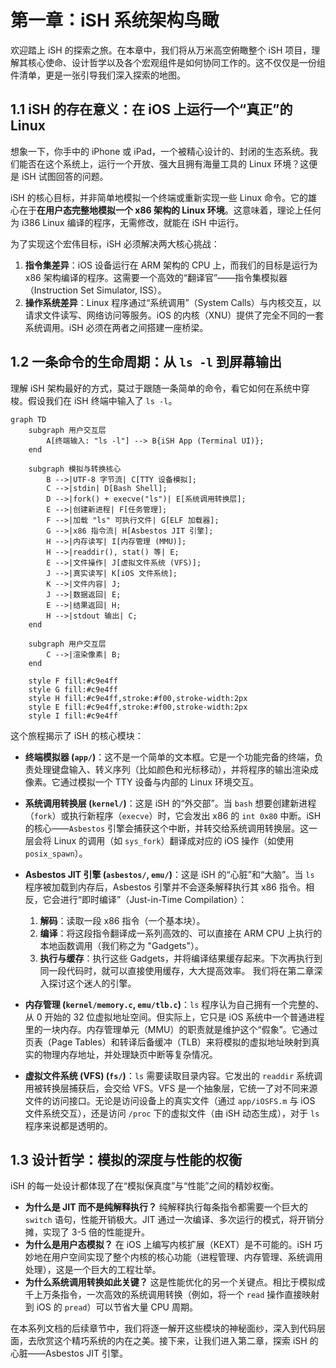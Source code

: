 # 第一章：iSH 系统架构鸟瞰

欢迎踏上 iSH 的探索之旅。在本章中，我们将从万米高空俯瞰整个 iSH 项目，理解其核心使命、设计哲学以及各个宏观组件是如何协同工作的。这不仅仅是一份组件清单，更是一张引导我们深入探索的地图。

## 1.1 iSH 的存在意义：在 iOS 上运行一个“真正”的 Linux

想象一下，你手中的 iPhone 或 iPad，一个被精心设计的、封闭的生态系统。我们能否在这个系统上，运行一个开放、强大且拥有海量工具的 Linux 环境？这便是 iSH 试图回答的问题。

iSH 的核心目标，并非简单地模拟一个终端或重新实现一些 Linux 命令。它的雄心在于**在用户态完整地模拟一个 x86 架构的 Linux 环境**。这意味着，理论上任何为 i386 Linux 编译的程序，无需修改，就能在 iSH 中运行。

为了实现这个宏伟目标，iSH 必须解决两大核心挑战：
1.  **指令集差异**：iOS 设备运行在 ARM 架构的 CPU 上，而我们的目标是运行为 x86 架构编译的程序。这需要一个高效的“翻译官”——指令集模拟器（Instruction Set Simulator, ISS）。
2.  **操作系统差异**：Linux 程序通过“系统调用”（System Calls）与内核交互，以请求文件读写、网络访问等服务。iOS 的内核（XNU）提供了完全不同的一套系统调用。iSH 必须在两者之间搭建一座桥梁。

## 1.2 一条命令的生命周期：从 `ls -l` 到屏幕输出

理解 iSH 架构最好的方式，莫过于跟随一条简单的命令，看它如何在系统中穿梭。假设我们在 iSH 终端中输入了 `ls -l`。

```mermaid
graph TD
    subgraph 用户交互层
        A[终端输入: "ls -l"] --> B{iSH App (Terminal UI)};
    end

    subgraph 模拟与转换核心
        B -->|UTF-8 字节流| C[TTY 设备模拟];
        C -->|stdin| D[Bash Shell];
        D -->|fork() + execve("ls")| E[系统调用转换层];
        E -->|创建新进程| F[任务管理];
        F -->|加载 "ls" 可执行文件| G[ELF 加载器];
        G -->|x86 指令流| H[Asbestos JIT 引擎];
        H -->|内存读写| I[内存管理 (MMU)];
        H -->|readdir(), stat() 等| E;
        E -->|文件操作| J[虚拟文件系统 (VFS)];
        J -->|真实读写| K[iOS 文件系统];
        K -->|文件内容| J;
        J -->|数据返回| E;
        E -->|结果返回| H;
        H -->|stdout 输出| C;
    end
    
    subgraph 用户交互层
        C -->|渲染像素| B;
    end

    style F fill:#c9e4ff
    style G fill:#c9e4ff
    style H fill:#c9e4ff,stroke:#f00,stroke-width:2px
    style E fill:#c9e4ff,stroke:#f00,stroke-width:2px
    style I fill:#c9e4ff
```

这个旅程揭示了 iSH 的核心模块：

*   **终端模拟器 (`app/`)**：这不是一个简单的文本框。它是一个功能完备的终端，负责处理键盘输入、转义序列（比如颜色和光标移动），并将程序的输出渲染成像素。它通过模拟一个 TTY 设备与内部的 Linux 环境交互。

*   **系统调用转换层 (`kernel/`)**：这是 iSH 的“外交部”。当 `bash` 想要创建新进程（`fork`）或执行新程序（`execve`）时，它会发出 x86 的 `int 0x80` 中断。iSH 的核心——`Asbestos` 引擎会捕获这个中断，并转交给系统调用转换层。这一层会将 Linux 的调用（如 `sys_fork`）翻译成对应的 iOS 操作（如使用 `posix_spawn`）。

*   **Asbestos JIT 引擎 (`asbestos/`, `emu/`)**：这是 iSH 的“心脏”和“大脑”。当 `ls` 程序被加载到内存后，Asbestos 引擎并不会逐条解释执行其 x86 指令。相反，它会进行“即时编译”（Just-in-Time Compilation）：
    1.  **解码**：读取一段 x86 指令（一个基本块）。
    2.  **编译**：将这段指令翻译成一系列高效的、可以直接在 ARM CPU 上执行的本地函数调用（我们称之为 "Gadgets"）。
    3.  **执行与缓存**：执行这些 Gadgets，并将编译结果缓存起来。下次再执行到同一段代码时，就可以直接使用缓存，大大提高效率。
    我们将在第二章深入探讨这个迷人的引擎。

*   **内存管理 (`kernel/memory.c`, `emu/tlb.c`)**：`ls` 程序认为自己拥有一个完整的、从 0 开始的 32 位虚拟地址空间。但实际上，它只是 iOS 系统中一个普通进程里的一块内存。内存管理单元（MMU）的职责就是维护这个“假象”。它通过页表（Page Tables）和转译后备缓冲（TLB）来将模拟的虚拟地址映射到真实的物理内存地址，并处理缺页中断等复杂情况。

*   **虚拟文件系统 (VFS) (`fs/`)**：`ls` 需要读取目录内容。它发出的 `readdir` 系统调用被转换层捕获后，会交给 VFS。VFS 是一个抽象层，它统一了对不同来源文件的访问接口。无论是访问设备上的真实文件（通过 `app/iOSFS.m` 与 iOS 文件系统交互），还是访问 `/proc` 下的虚拟文件（由 iSH 动态生成），对于 `ls` 程序来说都是透明的。

## 1.3 设计哲学：模拟的深度与性能的权衡

iSH 的每一处设计都体现了在“模拟保真度”与“性能”之间的精妙权衡。

*   **为什么是 JIT 而不是纯解释执行？** 纯解释执行每条指令都需要一个巨大的 `switch` 语句，性能开销极大。JIT 通过一次编译、多次运行的模式，将开销分摊，实现了 3-5 倍的性能提升。
*   **为什么是用户态模拟？** 在 iOS 上编写内核扩展（KEXT）是不可能的。iSH 巧妙地在用户空间实现了整个内核的核心功能（进程管理、内存管理、系统调用处理），这是一个巨大的工程壮举。
*   **为什么系统调用转换如此关键？** 这是性能优化的另一个关键点。相比于模拟成千上万条指令，一次高效的系统调用转换（例如，将一个 `read` 操作直接映射到 iOS 的 `pread`）可以节省大量 CPU 周期。

在本系列文档的后续章节中，我们将逐一解开这些模块的神秘面纱，深入到代码层面，去欣赏这个精巧系统的内在之美。接下来，让我们进入第二章，探索 iSH 的心脏——Asbestos JIT 引擎。